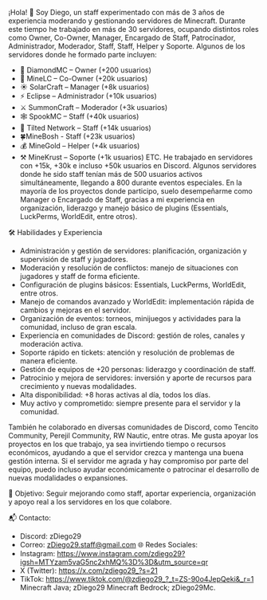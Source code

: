 ¡Hola! 👋 Soy Diego, un staff experimentado con más de 3 años de experiencia moderando y gestionando servidores de Minecraft. Durante este tiempo he trabajado en más de 30 servidores, ocupando distintos roles como Owner, Co-Owner, Manager, Encargado de Staff, Patrocinador, Administrador, Moderador, Staff, Staff, Helper y Soporte.
Algunos de los servidores donde he formado parte incluyen:
* 💎 DiamondMC – Owner (+200 usuarios)
* 💠 MineLC – Co-Owner (+20k usuarios)
* ☀️ SolarCraft – Manager (+8k usuarios)
* ⚡ Eclipse – Administrador (+10k usuarios)
* ⚔️ SummonCraft – Moderador (+3k usuarios)
* 🕸️ SpookMC – Staff (+40k usuarios)
* 🎯 Tilted Network – Staff (+14k usuarios)
* 🍀MineBosh - Staff (+23k usuarios) 
* 💰 MineGold – Helper (+4k usuarios)
* ⚒️ MineKrust – Soporte (+1k usuarios)
ETC. 
He trabajado en servidores con +15k, +30k e incluso +50k usuarios en Discord. Algunos servidores donde he sido staff tenían más de 500 usuarios activos simultáneamente, llegando a 800 durante eventos especiales.
En la mayoría de los proyectos donde participo, suelo desempeñarme como Manager o Encargado de Staff, gracias a mi experiencia en organización, liderazgo y manejo básico de plugins (Essentials, LuckPerms, WorldEdit, entre otros).

🛠️ Habilidades y Experiencia
* Administración y gestión de servidores: planificación, organización y supervisión de staff y jugadores.
* Moderación y resolución de conflictos: manejo de situaciones con jugadores y staff de forma eficiente.
* Configuración de plugins básicos: Essentials, LuckPerms, WorldEdit, entre otros.
* Manejo de comandos avanzado y WorldEdit: implementación rápida de cambios y mejoras en el servidor.
* Organización de eventos: torneos, minijuegos y actividades para la comunidad, incluso de gran escala.
* Experiencia en comunidades de Discord: gestión de roles, canales y moderación activa.
* Soporte rápido en tickets: atención y resolución de problemas de manera eficiente.
* Gestión de equipos de +20 personas: liderazgo y coordinación de staff.
* Patrocinio y mejora de servidores: inversión y aporte de recursos para crecimiento y nuevas modalidades.
* Alta disponibilidad: +8 horas activas al día, todos los días.
* Muy activo y comprometido: siempre presente para el servidor y la comunidad.

También he colaborado en diversas comunidades de Discord, como Tencito Community, Perejil Community, RW Nautic, entre otras. Me gusta apoyar los proyectos en los que trabajo, ya sea invirtiendo tiempo o recursos económicos, ayudando a que el servidor crezca y mantenga una buena gestión interna.
Si el servidor me agrada y hay compromiso por parte del equipo, puedo incluso ayudar económicamente o patrocinar el desarrollo de nuevas modalidades o expansiones.

💼 Objetivo: Seguir mejorando como staff, aportar experiencia, organización y apoyo real a los servidores en los que colabore.

📬 Contacto:
* Discord: zDiego29
* Correo: zDiego29.staff@gmail.com
🌐 Redes Sociales: 
* Instagram: https://www.instagram.com/zdiego29?igsh=MTYzam5vaG5nc2xhMQ%3D%3D&utm_source=qr
* X (Twitter): https://x.com/zdiego29_?s=21
* TikTok: https://www.tiktok.com/@zdiego29_?_t=ZS-90o4JepQeki&_r=1
Minecraft Java; zDiego29
Minecraft Bedrock; zDiego29Mc.
